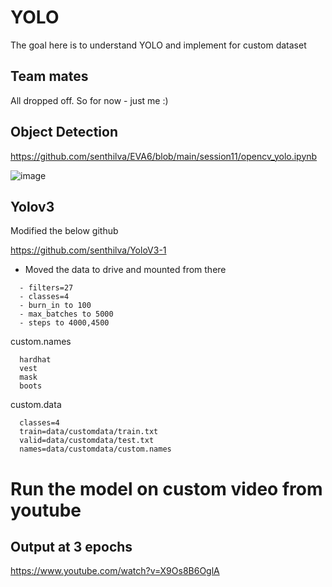 # YOLO

The goal here is to understand YOLO and implement for custom dataset

## Team mates

All dropped off. So for now - just me :)

## Object Detection

https://github.com/senthilva/EVA6/blob/main/session11/opencv_yolo.ipynb

![image](https://user-images.githubusercontent.com/8141261/127738702-dea63993-9a1f-4ba8-8b80-7893609b8b7d.png)


## Yolov3

Modified the below github 

https://github.com/senthilva/YoloV3-1

- Moved the data to drive and mounted from there 

```
  - filters=27
  - classes=4
  - burn_in to 100
  - max_batches to 5000
  - steps to 4000,4500
```

custom.names

```
  hardhat
  vest
  mask
  boots

```
custom.data


```
  classes=4
  train=data/customdata/train.txt
  valid=data/customdata/test.txt
  names=data/customdata/custom.names

```

# Run the model on custom video from youtube

## Output at 3 epochs

https://www.youtube.com/watch?v=X9Os8B6OglA
